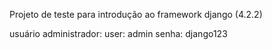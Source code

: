 Projeto de teste para introdução ao framework django (4.2.2)

usuário administrador:
user: admin
senha: django123
